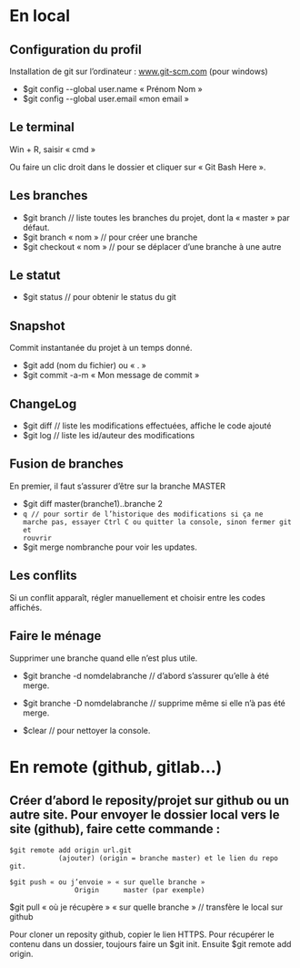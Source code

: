 # En local
## Configuration du profil
Installation de git sur l’ordinateur : www.git-scm.com (pour windows)
-	$git config --global user.name « Prénom Nom »
-	$git config --global user.email «mon email »
## Le terminal
Win + R, saisir « cmd »

Ou faire un clic droit dans le dossier et cliquer sur « Git Bash Here ». 
## Les branches
-	$git branch // liste toutes les branches du projet, dont la « master » par défaut. 
-	$git branch « nom » // pour créer une branche
-	$git checkout « nom » // pour se déplacer d’une branche à une autre
## Le statut
-	$git status // pour obtenir le status du git
## Snapshot
Commit instantanée du projet à un temps donné. 
-	$git add (nom du fichier) ou « . »
-	$git commit -a-m « Mon message de commit »
## ChangeLog
-	$git diff // liste les modifications effectuées, affiche le code ajouté
-	$git log // liste les id/auteur des modifications
## Fusion de branches
En premier, il faut s’assurer d’être sur la branche MASTER
-	$git diff master(branche1)..branche 2
-	<code>q // pour sortir de l’historique des modifications si ça ne marche pas, essayer Ctrl C ou quitter la console, sinon  fermer git et rouvrir</code>
-	$git merge nombranche pour voir les updates. 
## Les conflits
Si un conflit apparaît, régler manuellement et choisir entre les codes affichés. 
## Faire le ménage
Supprimer une branche quand elle n’est plus utile.
-	$git branche -d nomdelabranche // d’abord s’assurer qu’elle à été merge. 
-	$git branche -D nomdelabranche // supprime même si elle n’à pas été merge.

-	$clear // pour nettoyer la console. 



# En remote (github, gitlab…)

## Créer d’abord le reposity/projet sur github ou un autre site. Pour envoyer le dossier local vers le site (github), faire cette commande :
	$git remote add origin url.git
		        (ajouter) (origin = branche master) et le lien du repo git.

	$git push « ou j’envoie » « sur quelle branche »
		            Origin		master (par exemple)

$git pull « où je récupère » « sur quelle branche » // transfère le local sur github

Pour cloner un reposity github, copier le lien HTTPS.
Pour récupérer le contenu dans un dossier, toujours faire un $git init. Ensuite $git remote add origin.

